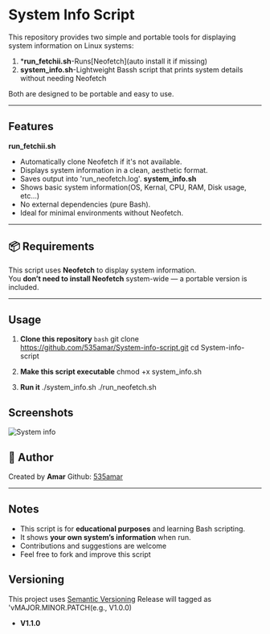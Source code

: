 # System Info Script

This repository provides two simple and portable tools for displaying system information on Linux systems:

1. ***run_fetchii.sh**-Runs[Neofetch](auto install it if missing)
2. **system_info.sh**-Lightweight Bassh script that prints system details without needing Neofetch

Both are designed to be portable and easy to use.

-------

##  Features
**run_fetchii.sh**
- Automatically clone Neofetch if it's not available.
- Displays system information in a clean, aesthetic format.
- Saves output into 'run_neofetch.log'.
**system_info.sh**
- Shows basic system information(OS, Kernal, CPU, RAM, Disk usage, etc...)
- No external dependencies (pure Bash).
- Ideal for minimal environments without Neofetch.

---

## 📦 Requirements
This script uses **Neofetch** to display system information.  
You **don’t need to install Neofetch** system-wide — a portable version is included.

---

##  Usage

1. **Clone this repository**
   ```bash```
   git clone https://github.com/535amar/System-info-script.git
   cd System-info-script

2. **Make this script executable**
   chmod +x system_info.sh

3. **Run it**
  ./system_info.sh
  ./run_neofetch.sh


## Screenshots
![System info](screenshots/system_info.png)


## :pushpin: Author
Created by **Amar**
Github: [535amar](https://github.com/535amar)

-----


## Notes
- This script is for **educational purposes** and learning Bash scripting.  
- It shows **your own system’s information** when run.  
- Contributions and suggestions are welcome 
- Feel free to fork and improve this script

## Versioning 
This project uses [Semantic Versioning](https://semver.org)
Release will tagged as 'vMAJOR.MINOR.PATCH(e.g., V1.0.0)

- **V1.1.0** 

